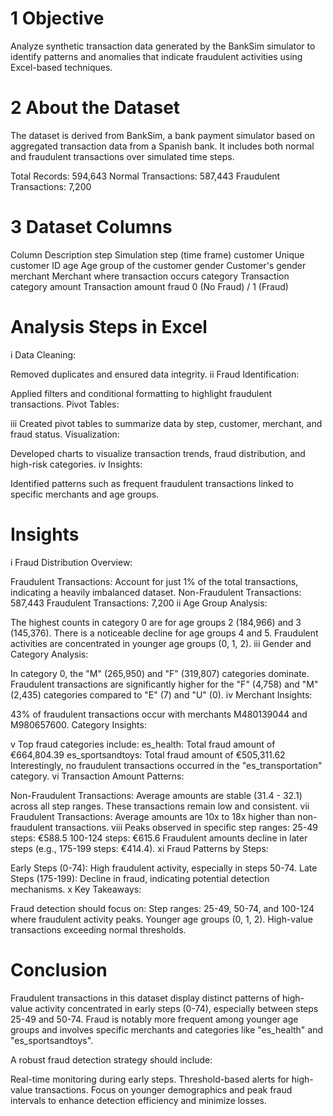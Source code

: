 # 1 Objective
Analyze synthetic transaction data generated by the BankSim simulator to identify patterns and anomalies that indicate fraudulent activities using Excel-based techniques.

# 2 About the Dataset
The dataset is derived from BankSim, a bank payment simulator based on aggregated transaction data from a Spanish bank. It includes both normal and fraudulent transactions over simulated time steps.

Total Records: 594,643
Normal Transactions: 587,443
Fraudulent Transactions: 7,200


# 3 Dataset Columns
Column	Description
step	Simulation step (time frame)
customer	Unique customer ID
age	Age group of the customer
gender	Customer's gender
merchant	Merchant where transaction occurs
category	Transaction category
amount	Transaction amount
fraud	0 (No Fraud) / 1 (Fraud)

# Analysis Steps in Excel
i Data Cleaning:

Removed duplicates and ensured data integrity.
ii Fraud Identification:

Applied filters and conditional formatting to highlight fraudulent transactions.
Pivot Tables:

iii Created pivot tables to summarize data by step, customer, merchant, and fraud status.
Visualization:

Developed charts to visualize transaction trends, fraud distribution, and high-risk categories.
iv Insights:

Identified patterns such as frequent fraudulent transactions linked to specific merchants and age groups.

# Insights

i Fraud Distribution Overview:

Fraudulent Transactions: Account for just 1% of the total transactions, indicating a heavily imbalanced dataset.
Non-Fraudulent Transactions: 587,443
Fraudulent Transactions: 7,200
ii Age Group Analysis:

The highest counts in category 0 are for age groups 2 (184,966) and 3 (145,376).
There is a noticeable decline for age groups 4 and 5.
Fraudulent activities are concentrated in younger age groups (0, 1, 2).
iii Gender and Category Analysis:

In category 0, the "M" (265,950) and "F" (319,807) categories dominate.
Fraudulent transactions are significantly higher for the "F" (4,758) and "M" (2,435) categories compared to "E" (7) and "U" (0).
iv Merchant Insights:

43% of fraudulent transactions occur with merchants M480139044 and M980657600.
Category Insights:

v Top fraud categories include:
es_health: Total fraud amount of €664,804.39
es_sportsandtoys: Total fraud amount of €505,311.62
Interestingly, no fraudulent transactions occurred in the "es_transportation" category.
vi Transaction Amount Patterns:

Non-Fraudulent Transactions:
Average amounts are stable (31.4 - 32.1) across all step ranges.
These transactions remain low and consistent.
vii Fraudulent Transactions:
Average amounts are 10x to 18x higher than non-fraudulent transactions.
viii Peaks observed in specific step ranges:
25-49 steps: €588.5
100-124 steps: €615.6
Fraudulent amounts decline in later steps (e.g., 175-199 steps: €414.4).
xi Fraud Patterns by Steps:

Early Steps (0-74): High fraudulent activity, especially in steps 50-74.
Late Steps (175-199): Decline in fraud, indicating potential detection mechanisms.
x Key Takeaways:

Fraud detection should focus on:
Step ranges: 25-49, 50-74, and 100-124 where fraudulent activity peaks.
Younger age groups (0, 1, 2).
High-value transactions exceeding normal thresholds.

# Conclusion

Fraudulent transactions in this dataset display distinct patterns of high-value activity concentrated in early steps (0-74), especially between steps 25-49 and 50-74. Fraud is notably more frequent among younger age groups and involves specific merchants and categories like "es_health" and "es_sportsandtoys".

A robust fraud detection strategy should include:

Real-time monitoring during early steps.
Threshold-based alerts for high-value transactions.
Focus on younger demographics and peak fraud intervals to enhance detection efficiency and minimize losses.


